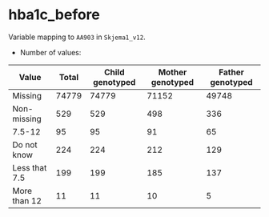 # hba1c_before
Variable mapping to `AA903` in `Skjema1_v12`.
- Number of values:

| Value | Total | Child genotyped | Mother genotyped | Father genotyped |
| ----- | ----- | --------------- | ---------------- | ---------------- |
| Missing | 74779 | 74779 | 71152 | 49748 |
| Non-missing | 529 | 529 | 498 | 336 |
| 7.5-12 | 95 | 95 | 91 |65 |
| Do not know | 224 | 224 | 212 |129 |
| Less that 7.5 | 199 | 199 | 185 |137 |
| More than 12 | 11 | 11 | 10 |5 |



